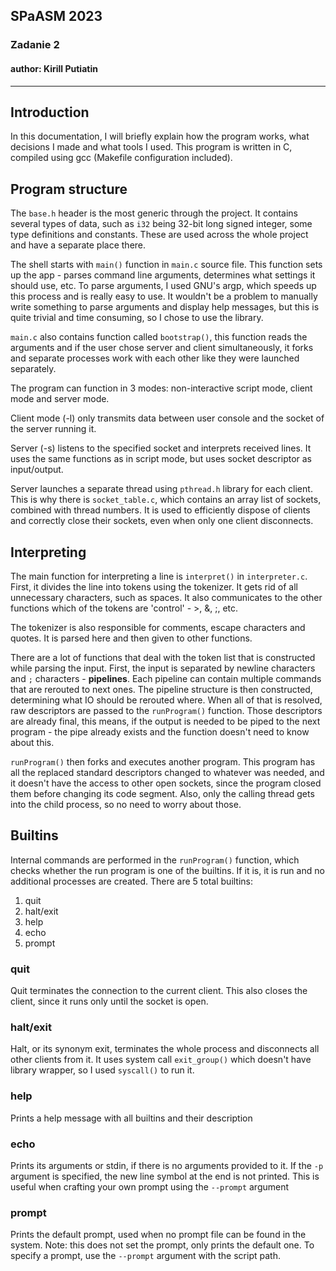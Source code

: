 ## SPaASM 2023

### Zadanie 2

#### author: Kirill Putiatin

---

## Introduction

In this documentation, I will briefly explain how the program works, what
decisions I made and what tools I used. This program is written in C, compiled
using gcc (Makefile configuration included).

## Program structure

The `base.h` header is the most generic through the project. It contains
several types of data, such as `i32` being 32-bit long signed integer,
some type definitions and constants. These are used across the whole project
and have a separate place there.

The shell starts with `main()` function in `main.c` source file. This function
sets up the app - parses command line arguments, determines what settings it
should use, etc. To parse arguments, I used GNU's argp, which speeds up this
process and is really easy to use. It wouldn't be a problem to manually write
something to parse arguments and display help messages, but this is quite
trivial and time consuming, so I chose to use the library.

`main.c` also contains function called `bootstrap()`, this function reads the
arguments and if the user chose server and client simultaneously, it forks
and separate processes work with each other like they were launched separately.

The program can function in 3 modes: non-interactive script mode, client mode
and server mode.

Client mode (-l) only transmits data between user console and the socket of the
server running it.

Server (-s) listens to the specified socket and interprets received lines.
It uses the same functions as in script mode, but uses socket descriptor as
input/output.

Server launches a separate thread using `pthread.h` library for each client.
This is why there is `socket_table.c`, which contains an array list of sockets,
combined with thread numbers. It is used to efficiently dispose of clients and
correctly close their sockets, even when only one client disconnects.

## Interpreting

The main function for interpreting a line is `interpret()` in `interpreter.c`.
First, it divides the line into tokens using the tokenizer. It gets rid of all
unnecessary characters, such as spaces. It also communicates to the other
functions which of the tokens are 'control' - >, &, ;, etc.

The tokenizer is also responsible for comments, escape characters and quotes.
It is parsed here and then given to other functions.

There are a lot of functions that deal with the token list that is constructed
while parsing the input. First, the input is separated by newline characters
and `;` characters - **pipelines**. Each pipeline can contain multiple commands
that are rerouted to next ones. The pipeline structure is then constructed,
determining what IO should be rerouted where. When all of that is resolved,
raw descriptors are passed to the `runProgram()` function. Those descriptors
are already final, this means, if the output is needed to be piped to the next
program - the pipe already exists and the function doesn't need to know about
this.

`runProgram()` then forks and executes another program. This program has
all the replaced standard descriptors changed to whatever was needed, and it 
doesn't have the access to other open sockets, since the program closed them
before changing its code segment. Also, only the calling thread gets into the
child process, so no need to worry about those.

## Builtins

Internal commands are performed in the `runProgram()` function, which checks
whether the run program is one of the builtins. If it is, it is run and no
additional processes are created. There are 5 total builtins:

1. quit
2. halt/exit
3. help
4. echo
5. prompt

### quit

Quit terminates the connection to the current client. This also closes the
client, since it runs only until the socket is open.

### halt/exit

Halt, or its synonym exit, terminates the whole process and disconnects all
other clients from it. It uses system call `exit_group()` which doesn't have
library wrapper, so I used `syscall()` to run it.

### help

Prints a help message with all builtins and their description

### echo

Prints its arguments or stdin, if there is no arguments provided to it. If the
`-p` argument is specified, the new line symbol at the end is not printed. This
is useful when crafting your own prompt using the `--prompt` argument

### prompt

Prints the default prompt, used when no prompt file can be found in the system.
Note: this does not set the prompt, only prints the default one. To specify a
prompt, use the `--prompt` argument with the script path.

